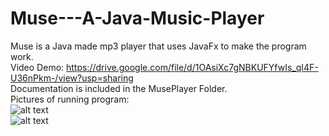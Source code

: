 # Muse---A-Java-Music-Player  
Muse is a Java made mp3 player that uses JavaFx to make the program work.  
Video Demo: https://drive.google.com/file/d/1OAsiXc7gNBKUFYfwIs_qI4F-U36nPkm-/view?usp=sharing  
Documentation is included in the MusePlayer Folder.  
Pictures of running program:  
![alt text](https://github.com/PewterZz/Muse--A-Java-Music-Player/exm1.PNG?raw=true)  
![alt text](https://github.com/PewterZz/Muse--A-Java-Music-Player/exp2.PNG?raw=true)

